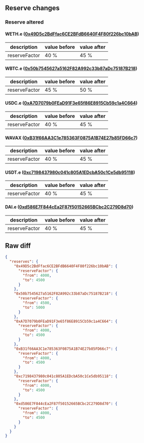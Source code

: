 ## Reserve changes

### Reserve altered

#### WETH.e ([0x49D5c2BdFfac6CE2BFdB6640F4F80f226bc10bAB](https://snowscan.xyz/address/0x49D5c2BdFfac6CE2BFdB6640F4F80f226bc10bAB))

| description | value before | value after |
| --- | --- | --- |
| reserveFactor | 40 % | 45 % |


#### WBTC.e ([0x50b7545627a5162F82A992c33b87aDc75187B218](https://snowscan.xyz/address/0x50b7545627a5162F82A992c33b87aDc75187B218))

| description | value before | value after |
| --- | --- | --- |
| reserveFactor | 45 % | 50 % |


#### USDC.e ([0xA7D7079b0FEaD91F3e65f86E8915Cb59c1a4C664](https://snowscan.xyz/address/0xA7D7079b0FEaD91F3e65f86E8915Cb59c1a4C664))

| description | value before | value after |
| --- | --- | --- |
| reserveFactor | 40 % | 45 % |


#### WAVAX ([0xB31f66AA3C1e785363F0875A1B74E27b85FD66c7](https://snowscan.xyz/address/0xB31f66AA3C1e785363F0875A1B74E27b85FD66c7))

| description | value before | value after |
| --- | --- | --- |
| reserveFactor | 40 % | 45 % |


#### USDT.e ([0xc7198437980c041c805A1EDcbA50c1Ce5db95118](https://snowscan.xyz/address/0xc7198437980c041c805A1EDcbA50c1Ce5db95118))

| description | value before | value after |
| --- | --- | --- |
| reserveFactor | 40 % | 45 % |


#### DAI.e ([0xd586E7F844cEa2F87f50152665BCbc2C279D8d70](https://snowscan.xyz/address/0xd586E7F844cEa2F87f50152665BCbc2C279D8d70))

| description | value before | value after |
| --- | --- | --- |
| reserveFactor | 40 % | 45 % |


## Raw diff

```json
{
  "reserves": {
    "0x49D5c2BdFfac6CE2BFdB6640F4F80f226bc10bAB": {
      "reserveFactor": {
        "from": 4000,
        "to": 4500
      }
    },
    "0x50b7545627a5162F82A992c33b87aDc75187B218": {
      "reserveFactor": {
        "from": 4500,
        "to": 5000
      }
    },
    "0xA7D7079b0FEaD91F3e65f86E8915Cb59c1a4C664": {
      "reserveFactor": {
        "from": 4000,
        "to": 4500
      }
    },
    "0xB31f66AA3C1e785363F0875A1B74E27b85FD66c7": {
      "reserveFactor": {
        "from": 4000,
        "to": 4500
      }
    },
    "0xc7198437980c041c805A1EDcbA50c1Ce5db95118": {
      "reserveFactor": {
        "from": 4000,
        "to": 4500
      }
    },
    "0xd586E7F844cEa2F87f50152665BCbc2C279D8d70": {
      "reserveFactor": {
        "from": 4000,
        "to": 4500
      }
    }
  }
}
```
